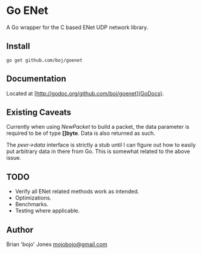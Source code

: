 # Go ENet

A Go wrapper for the C based ENet UDP network library.

## Install

    go get github.com/boj/goenet

## Documentation

Located at [http://godoc.org/github.com/boj/goenet](GoDocs).

## Existing Caveats

Currently when using _NewPacket_ to build a packet, the data parameter is required to be of type __[]byte__.  Data is also returned as such.

The _peer->data_ interface is strictly a stub until I can figure out how to easily put arbitrary data in there from Go.  This is somewhat related to the above issue.

## TODO

* Verify all ENet related methods work as intended.
* Optimizations.
* Benchmarks.
* Testing where applicable.

## Author

Brian 'bojo' Jones mojobojo@gmail.com
